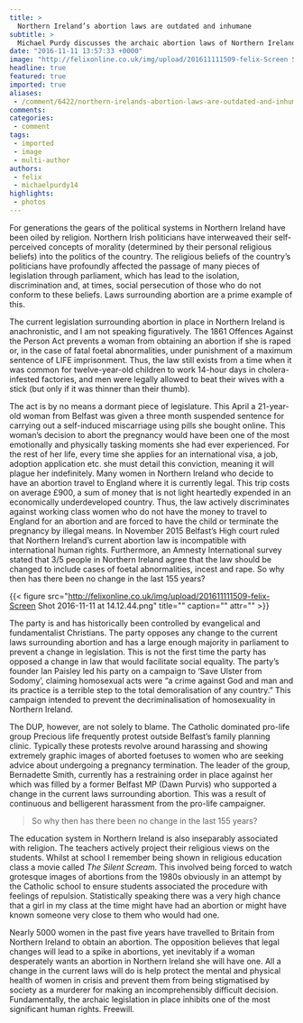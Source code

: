 ```yaml
---
title: >
  Northern Ireland’s abortion laws are outdated and inhumane
subtitle: >
  Michael Purdy discusses the archaic abortion laws of Northern Ireland and the obstacles in getting them changed
date: "2016-11-11 13:57:33 +0000"
image: "http://felixonline.co.uk/img/upload/201611111509-felix-Screen Shot 2016-11-11 at 14.12.33.png"
headline: true
featured: true
imported: true
aliases:
 - /comment/6422/northern-irelands-abortion-laws-are-outdated-and-inhumane
comments:
categories:
 - comment
tags:
 - imported
 - image
 - multi-author
authors:
 - felix
 - michaelpurdy14
highlights:
 - photos
---
```


For generations the gears of the political systems in Northern Ireland have been oiled by religion. Northern Irish politicians have interweaved their self-perceived concepts of morality (determined by their personal religious beliefs) into the politics of the country. The religious beliefs of the country’s politicians have profoundly affected the passage of many pieces of legislation through parliament, which has lead to the isolation, discrimination and, at times, social persecution of those who do not conform to these beliefs. Laws surrounding abortion are a prime example of this.

The current legislation surrounding abortion in place in Northern Ireland is anachronistic, and I am not speaking figuratively. The 1861 Offences Against the Person Act prevents a woman from obtaining an abortion if she is raped or, in the case of fatal foetal abnormalities, under punishment of a maximum sentence of LIFE imprisonment. Thus, the law still exists from a time when it was common for twelve-year-old children to work 14-hour days in cholera-infested factories, and men were legally allowed to beat their wives with a stick (but only if it was thinner than their thumb).

The act is by no means a dormant piece of legislature. This April a 21-year-old woman from Belfast was given a three month suspended sentence for carrying out a self-induced miscarriage using pills she bought online. This woman’s decision to abort the pregnancy would have been one of the most emotionally and physically tasking moments she had ever experienced. For the rest of her life, every time she applies for an international visa, a job, adoption application etc. she must detail this conviction, meaning it will plague her indefinitely. Many women in Northern Ireland who decide to have an abortion travel to England where it is currently legal. This trip costs on average £900, a sum of money that is not light heartedly expended in an economically underdeveloped country. Thus, the law actively discriminates against working class women who do not have the money to travel to England for an abortion and are forced to have the child or terminate the pregnancy by illegal means. In November 2015 Belfast’s High court ruled that Northern Ireland’s current abortion law is incompatible with international human rights. Furthermore, an Amnesty International survey stated that 3/5 people in Northern Ireland agree that the law should be changed to include cases of foetal abnormalities, incest and rape. So why then has there been no change in the last 155 years?

{{< figure src="http://felixonline.co.uk/img/upload/201611111509-felix-Screen Shot 2016-11-11 at 14.12.44.png" title="" caption="" attr="" >}}

The party is and has historically been controlled by evangelical and fundamentalist Christians. The party opposes any change to the current laws surrounding abortion and has a large enough majority in parliament to prevent a change in legislation. This is not the first time the party has opposed a change in law that would facilitate social equality. The party’s founder Ian Paisley led his party on a campaign to ‘Save Ulster from Sodomy’, claiming homosexual acts were “a crime against God and man and its practice is a terrible step to the total demoralisation of any country.” This campaign intended to prevent the decriminalisation of homosexuality in Northern Ireland.

The DUP, however, are not solely to blame. The Catholic dominated pro-life group Precious life frequently protest outside Belfast’s family planning clinic. Typically these protests revolve around harassing and showing extremely graphic images of aborted foetuses to women who are seeking advice about undergoing a pregnancy termination. The leader of the group, Bernadette Smith, currently has a restraining order in place against her which was filled by a former Belfast MP (Dawn Purvis) who supported a change in the current laws surrounding abortion. This was a result of continuous and belligerent harassment from the pro-life campaigner.

> So why then has there been no change in the last 155 years?

The education system in Northern Ireland is also inseparably associated with religion. The teachers actively project their religious views on the students. Whilst at school I remember being shown in religious education class a movie called _The Silent Scream_. This involved being forced to watch grotesque images of abortions from the 1980s obviously in an attempt by the Catholic school to ensure students associated the procedure with feelings of repulsion. Statistically speaking there was a very high chance that a girl in my class at the time might have had an abortion or might have known someone very close to them who would had one.

Nearly 5000 women in the past five years have travelled to Britain from Northern Ireland to obtain an abortion. The opposition believes that legal changes will lead to a spike in abortions, yet inevitably if a woman desperately wants an abortion in Northern Ireland she will have one. All a change in the current laws will do is help protect the mental and physical health of women in crisis and prevent them from being stigmatised by society as a murderer for making an incomprehensibly difficult decision. Fundamentally, the archaic legislation in place inhibits one of the most significant human rights. Freewill.
